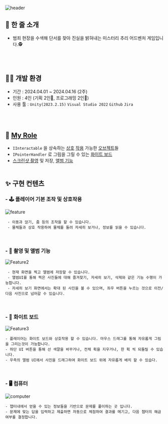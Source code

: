 
![header](https://capsule-render.vercel.app/api?type=venom&height=300&color=d70103&text=Crime%20Scene&fontColor=ffc800&textBg=false&animation=twinkling&rotate=-4&fontAlignY=50&section=header&stroke=d70103&desc=by%20%20Team%20Suspense&descSize=-15&descAlign=65&descAlignY=63&strokeWidth=1)

## 📝 한 줄 소개

- 범죄 현장을 수색해 단서를 찾아 진실을 밝혀내는 미스터리 추리 어드벤처 게임입니다.🕵

<br/> <br/> 
  
## 👨‍💻 개발 환경

- 기간 : 2024.04.01 ~ 2024.04.16 (2주)
- 인원 : 4인 (기획 2인👥, 프로그래밍 2인👥)
- 사용 툴 : ``Unity(2023.2.15)`` ``Visual Studio 2022`` ``Github`` ``Jira``

<br/> <br/> 
## 🧻 [My Role](https://github.com/JunHyoung1428/Crime-Scene/tree/main/Assets/Park/_Scripts)

  - ``IInteractable``  을 상속하는 [상호] [작용] 가능한 [오브젝트]들
  - ``IPointerHandler`` 로 그림을 그릴 수 있는 [화이트 보드]
  - [스크린샷 촬영] 및 저장, [앨범 기능]
<br/> <br/> 

## ✨ 구현 컨텐츠


 ### - 🕹️ 플레이어 기본 조작 및 상호작용
 ![feature](https://github.com/Team-Suspense/Crime-Scene/assets/154119773/238e5335-9dc6-469c-b26b-6735307b1efc)
 
     - 이동과 앉기, 줌 등의 조작을 할 수 있습니다.
     - 물체들과 상호 작용하여 물체를 돌려 자세히 보거나, 정보를 읽을 수 있습니다.

<br/> 

 ### - 📸 촬영 및 앨범 기능
 ![Feature2](https://github.com/Team-Suspense/Crime-Scene/assets/154119773/9e4057f9-5576-4134-91cf-87135567d367)

     - 현재 화면을 찍고 앨범에 저장할 수 있습니다.
     - 앨범UI를 통해 찍은 사진들에 대해 즐겨찾기, 자세히 보기, 삭제와 같은 기능 수행이 가능합니다.
     - 자세히 보기 화면에서는 확대 된 사진을 볼 수 있으며, 좌우 버튼을 누르는 것으로 이전/다음 사진으로 넘어갈 수 있습니다.

<br/> 

 ### - 🎨 화이트 보드
 ![Feature3](https://github.com/Team-Suspense/Crime-Scene/assets/154119773/431dcee8-6070-4daf-a3d6-3a77165b689e)

    - 플레이어는 화이트 보드와 상호작용 할 수 있습니다. 마우스 드래그를 통해 자유롭게 그림을 그리는것이 가능합니다.
    - 하단 UI 버튼을 통해 선 색깔을 바꾸거나, 전체 획을 지우거나, 한 획 씩 되돌릴 수 있습니다.
    - 우측의 앨범 UI에서 사진을 드래그하여 화이트 보드 위에 자유롭게 배치 할 수 있습다.

<br/> 

### - 🖥️ 컴퓨터
![computer](https://github.com/Team-Suspense/Crime-Scene/assets/154119773/4ffa33a7-ae56-469f-8f32-8038b9477828)

    - 챕터내에서 얻을 수 있는 정보들을 기반으로 문제를 풀이하는 곳 입니다.
    - 문제에 맞는 답을 입력하고 제출하면 자동으로 체점하여 결과를 메기고, 다음 챕터의 해금 여부를 결정합니다.

<br/> 



[상호]: https://github.com/JunHyoung1428/Crime-Scene/blob/main/Assets/Park/_Scripts/RotatableObject.cs
[작용]: https://github.com/JunHyoung1428/Crime-Scene/blob/main/Assets/Park/_Scripts/ReadableObject.cs
[오브젝트]:https://github.com/JunHyoung1428/Crime-Scene/blob/main/Assets/Park/_Scripts/InteractableObject.cs

[화이트 보드]:https://github.com/JunHyoung1428/Crime-Scene/blob/main/Assets/Park/_Scripts/EnhancedWhiteBoard.cs

[스크린샷 촬영]:https://github.com/JunHyoung1428/Crime-Scene/blob/main/Assets/Park/_Scripts/ScreenshotFeature/ScreenshotSystem.cs
[앨범 기능]:https://github.com/JunHyoung1428/Crime-Scene/tree/main/Assets/Park/_Scripts/ScreenshotFeature/AlbumUI
